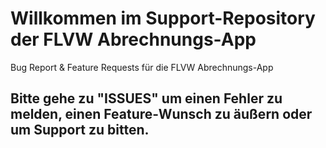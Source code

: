 # Willkommen im Support-Repository der FLVW Abrechnungs-App
Bug Report &amp; Feature Requests für die FLVW Abrechnungs-App

## Bitte gehe zu "ISSUES" um einen Fehler zu melden, einen Feature-Wunsch zu äußern oder um Support zu bitten.

